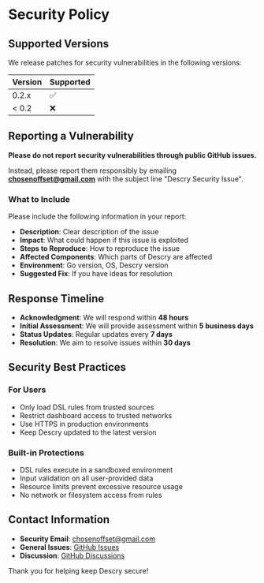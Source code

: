 # Security Policy

## Supported Versions

We release patches for security vulnerabilities in the following versions:

| Version | Supported          |
| ------- | ------------------ |
| 0.2.x   | :white_check_mark: |
| < 0.2   | :x:                |

## Reporting a Vulnerability

**Please do not report security vulnerabilities through public GitHub issues.**

Instead, please report them responsibly by emailing **chosenoffset@gmail.com** with the subject line "Descry Security Issue".

### What to Include

Please include the following information in your report:

- **Description**: Clear description of the issue
- **Impact**: What could happen if this issue is exploited
- **Steps to Reproduce**: How to reproduce the issue
- **Affected Components**: Which parts of Descry are affected
- **Environment**: Go version, OS, Descry version
- **Suggested Fix**: If you have ideas for resolution

## Response Timeline

- **Acknowledgment**: We will respond within **48 hours**
- **Initial Assessment**: We will provide assessment within **5 business days**
- **Status Updates**: Regular updates every **7 days**
- **Resolution**: We aim to resolve issues within **30 days**

## Security Best Practices

### For Users
- Only load DSL rules from trusted sources
- Restrict dashboard access to trusted networks
- Use HTTPS in production environments
- Keep Descry updated to the latest version

### Built-in Protections
- DSL rules execute in a sandboxed environment
- Input validation on all user-provided data
- Resource limits prevent excessive resource usage
- No network or filesystem access from rules

## Contact Information

- **Security Email**: chosenoffset@gmail.com
- **General Issues**: [GitHub Issues](https://github.com/chosenoffset/descry/issues)
- **Discussion**: [GitHub Discussions](https://github.com/chosenoffset/descry/discussions)

Thank you for helping keep Descry secure!